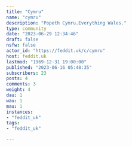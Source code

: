```yaml
---
title: "Cymru" 
name: "cymru"
description: "Popeth Cymru.Everything Wales."
type: community
date: "2023-06-29 12:34:46"
draft: false
nsfw: false
actor_id: "https://feddit.uk/c/cymru"
host: feddit.uk
lastmod: "1969-12-31 19:00:00"
published: "2023-06-16 05:48:35"
subscribers: 23
posts: 4
comments: 3
weight: 4
dau: 1
wau: 1
mau: 1
instances:
- "feddit_uk"
tags: 
- "feddit_uk"

---
```

